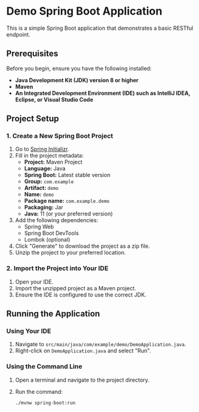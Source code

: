 # Demo Spring Boot Application

This is a simple Spring Boot application that demonstrates a basic RESTful endpoint.

## Prerequisites

Before you begin, ensure you have the following installed:

- **Java Development Kit (JDK) version 8 or higher**
- **Maven**
- **An Integrated Development Environment (IDE) such as IntelliJ IDEA, Eclipse, or Visual Studio Code**

## Project Setup

### 1. Create a New Spring Boot Project

1. Go to [Spring Initializr](https://start.spring.io).
2. Fill in the project metadata:
   - **Project:** Maven Project
   - **Language:** Java
   - **Spring Boot:** Latest stable version
   - **Group:** `com.example`
   - **Artifact:** `demo`
   - **Name:** `demo`
   - **Package name:** `com.example.demo`
   - **Packaging:** Jar
   - **Java:** 11 (or your preferred version)
3. Add the following dependencies:
   - Spring Web
   - Spring Boot DevTools
   - Lombok (optional)
4. Click "Generate" to download the project as a zip file.
5. Unzip the project to your preferred location.

### 2. Import the Project into Your IDE

1. Open your IDE.
2. Import the unzipped project as a Maven project.
3. Ensure the IDE is configured to use the correct JDK.

## Running the Application

### Using Your IDE

1. Navigate to `src/main/java/com/example/demo/DemoApplication.java`.
2. Right-click on `DemoApplication.java` and select "Run".

### Using the Command Line

1. Open a terminal and navigate to the project directory.
2. Run the command:

   ```sh
   ./mvnw spring-boot:run
